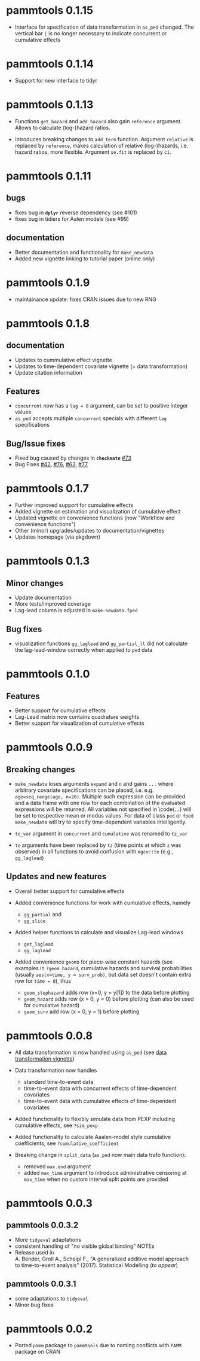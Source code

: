 # pammtools 0.1.15
* Interface for specification of data transformation in `as_ped` changed. The vertical bar `|` is no longer necessary to indicate concurrent or cumulative effects

# pammtools 0.1.14

* Support for new interface to tidyr

# pammtools 0.1.13

* Functions `get_hazard` and `add_hazard` also gain `reference` argument.
Allows to calculate (log-)hazard ratios.

* Introduces breaking changes to `add_term` function. Argument `relative` is replaced by `reference`, makes calculation of relative (log-)hazards, i.e. hazard ratios, more flexible. Argument `se.fit` is replaced by `ci`.



# pammtools 0.1.11

## bugs
* fixes bug in **`dplyr`** reverse dependency (see #101)
* fixes bug in tidiers for Aalen models (see #99)

## documentation
* Better documentation and functionality for `make_newdata`
* Added new vignette linking to tutorial paper (online only)

# pammtools 0.1.9
* maintainance update: fixes CRAN issues due to new RNG

# pammtools 0.1.8

## documentation
* Updates to cummulative effect vignette
* Updates to time-dependent covariate vignette (+ data transformation)
* Update citation information

## Features
* `concurrent` now has a `lag = 0` argument, can be set to positive integer values
* `as_ped` accepts multiple `concurrent` specials with different `lag` specifications

## Bug/Issue fixes
* Fixed bug caused by changes in **`checkmate`** [#73](https://github.com/adibender/pammtools/issues/73)
* Bug Fixes [#42](https://github.com/adibender/pammtools/issues/42), [#76](https://github.com/adibender/pammtools/issues/76), [#63](https://github.com/adibender/pammtools/issues/63), [#77](https://github.com/adibender/pammtools/issues/77)


# pammtools 0.1.7

* Further improved support for cumulative effects
* Added vignette on estimation and visualization of cumulative effect
* Updated vignette on convenience functions (now "Workflow and convenience functions")
* Other (minor) upgrades/updates to documentation/vignettes
* Updates homepage (via pkgdown)


# pammtools 0.1.3

## Minor changes

* Update documentation
* More tests/improved coverage
* Lag-lead column is adjusted in `make-newdata.fped`

## Bug fixes
- visualization functions `gg_laglead` and `gg_partial_ll` did not
calculate the lag-lead-window correctly when applied to `ped` data

# pammtools 0.1.0

## Features
* Better support for cumulative effects
* Lag-Lead matrix now contains quadrature weights
* Better support for visualization of cumulative effects


# pammtools 0.0.9

## Breaking changes

*  `make_newdata` loses arguments `expand` and `n` and
gains `...` where arbitrary covariate specifications can be placed, i.e.
e.g. `age=seq_range(age, n=20)`. Multiple such expression can be provided and
a data frame with one row for each combination of the evaluated expressions
will be returned. All variables not specified in \code{...} will be set to
respective mean or modus values. For data of class `ped` or `fped` `make_newdata` will try to specify time-dependent variables intelligently.


* `te_var` argument in `concurrent` and `cumulative` was renamed to
`tz_var`

* `te` arguments have been replaced by `tz` (time points at which `z` was observed) in all functions to avoid confusion with `mgcv::te`
(e.g., `gg_laglead`)


## Updates and new features

* Overall better support for cumulative effects

* Added convenience functions for work with cumulative effects, namely
    - `gg_partial` and
    - `gg_slice`

* Added helper functions to calculate and visualize Lag-lead windows
    - `get_laglead`
    - `gg_laglead`

* Added convenience `geom`s for piece-wise constant hazards (see examples in
`?geom_hazard`, cumulative hazards and survival probabilities (usually
`aes(x=time, y = surv_prob)`, but data set doesn't contain extra row for
`time = 0`), thus
    - `geom_stephazard` adds row (x=0, y = y[1]) to the data before plotting
    - `geom_hazard` adds row (x = 0, y = 0) before plotting (can also be used
    for cumulative hazard)
    - `geom_surv` add row (x = 0, y = 1) before plotting


# pammtools 0.0.8

* All data transformation is now handled using `as_ped` (see
[data transformation vignette](https://adibender.github.io/pammtools/articles/data-transformation.html))

* Data transformation now handles
    - standard time-to-event data
    - time-to-event data with concurrent effects of time-dependent covariates
    - time-to-event data with cumulative effects of time-dependent covariates

* Added functionality to flexibly simulate data from PEXP including cumulative effects, see `?sim_pexp`

* Added functionality to calculate Aaalen-model style cumulative coefficients,
see `?cumulative_coefficient`


* Breaking change in `split_data` (`as_ped` now main data trafo function):
    - removed `max.end` argument
    - added `max_time` argument to introduce administrative censoring at
    `max_time` when no custom interval split points are provided


# pammtools 0.0.3

## pammtools 0.0.3.2
* More `tidyeval` adaptations
* consistent handling of "no visible global binding" NOTEs
* Release used in <br>
A. Bender, Groll A., Scheipl F., "A generalized additive model approach to
time-to-event analysis" (2017). Statistical Modelling (*to appear*)

## pammtools 0.0.3.1
* some adaptations to `tidyeval`
* Minor bug fixes


# pammtools 0.0.2

* Ported `pamm` package to `pammtools` due to naming conflicts with `PAMM`
package on CRAN
